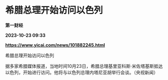 # 希腊总理开始访问以色列
**第一财经**

**2023-10-23 09:33**

**https://www.yicai.com/news/101882245.html**

希腊总理开始访问以色列

据多家希腊媒体报道，当地时间10月23日，希腊总理基里亚科斯·米佐塔基斯抵达以色列，开始进行访问。他将与以色列总理内塔尼亚胡举行会谈。（央视新闻）